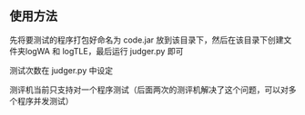 ## 使用方法

先将要测试的程序打包好命名为 code.jar 放到该目录下，然后在该目录下创建文件夹logWA 和 logTLE，最后运行 judger.py 即可

测试次数在 judger.py 中设定

测评机当前只支持对一个程序测试（后面两次的测评机解决了这个问题，可以对多个程序并发测试）